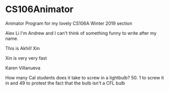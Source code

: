 # CS106Animator
Animator Program for my lovely CS106A Winter 2019 section

Alex Li
I'm Andrew and I can't think of something funny to write after my name.

This is Akhil!
Xin

Xin is very very fast

Karen Villanueva


How many Cal students does it take to screw in a lightbulb?
50. 1 to screw it in and 49 to protest the fact that the bulb isn't a CFL bulb





